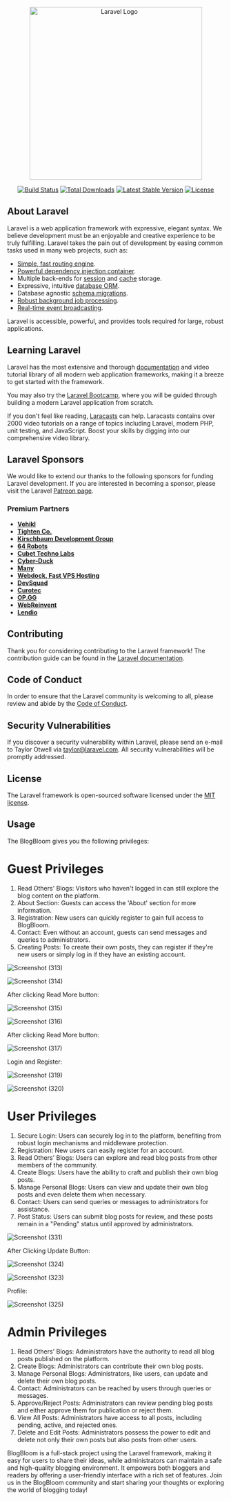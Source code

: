 <p align="center"><a href="https://laravel.com" target="_blank"><img src="https://raw.githubusercontent.com/laravel/art/master/logo-lockup/5%20SVG/2%20CMYK/1%20Full%20Color/laravel-logolockup-cmyk-red.svg" width="400" alt="Laravel Logo"></a></p>

<p align="center">
<a href="https://github.com/laravel/framework/actions"><img src="https://github.com/laravel/framework/workflows/tests/badge.svg" alt="Build Status"></a>
<a href="https://packagist.org/packages/laravel/framework"><img src="https://img.shields.io/packagist/dt/laravel/framework" alt="Total Downloads"></a>
<a href="https://packagist.org/packages/laravel/framework"><img src="https://img.shields.io/packagist/v/laravel/framework" alt="Latest Stable Version"></a>
<a href="https://packagist.org/packages/laravel/framework"><img src="https://img.shields.io/packagist/l/laravel/framework" alt="License"></a>
</p>

## About Laravel

Laravel is a web application framework with expressive, elegant syntax. We believe development must be an enjoyable and creative experience to be truly fulfilling. Laravel takes the pain out of development by easing common tasks used in many web projects, such as:

- [Simple, fast routing engine](https://laravel.com/docs/routing).
- [Powerful dependency injection container](https://laravel.com/docs/container).
- Multiple back-ends for [session](https://laravel.com/docs/session) and [cache](https://laravel.com/docs/cache) storage.
- Expressive, intuitive [database ORM](https://laravel.com/docs/eloquent).
- Database agnostic [schema migrations](https://laravel.com/docs/migrations).
- [Robust background job processing](https://laravel.com/docs/queues).
- [Real-time event broadcasting](https://laravel.com/docs/broadcasting).

Laravel is accessible, powerful, and provides tools required for large, robust applications.

## Learning Laravel

Laravel has the most extensive and thorough [documentation](https://laravel.com/docs) and video tutorial library of all modern web application frameworks, making it a breeze to get started with the framework.

You may also try the [Laravel Bootcamp](https://bootcamp.laravel.com), where you will be guided through building a modern Laravel application from scratch.

If you don't feel like reading, [Laracasts](https://laracasts.com) can help. Laracasts contains over 2000 video tutorials on a range of topics including Laravel, modern PHP, unit testing, and JavaScript. Boost your skills by digging into our comprehensive video library.

## Laravel Sponsors

We would like to extend our thanks to the following sponsors for funding Laravel development. If you are interested in becoming a sponsor, please visit the Laravel [Patreon page](https://patreon.com/taylorotwell).

### Premium Partners

- **[Vehikl](https://vehikl.com/)**
- **[Tighten Co.](https://tighten.co)**
- **[Kirschbaum Development Group](https://kirschbaumdevelopment.com)**
- **[64 Robots](https://64robots.com)**
- **[Cubet Techno Labs](https://cubettech.com)**
- **[Cyber-Duck](https://cyber-duck.co.uk)**
- **[Many](https://www.many.co.uk)**
- **[Webdock, Fast VPS Hosting](https://www.webdock.io/en)**
- **[DevSquad](https://devsquad.com)**
- **[Curotec](https://www.curotec.com/services/technologies/laravel/)**
- **[OP.GG](https://op.gg)**
- **[WebReinvent](https://webreinvent.com/?utm_source=laravel&utm_medium=github&utm_campaign=patreon-sponsors)**
- **[Lendio](https://lendio.com)**

## Contributing

Thank you for considering contributing to the Laravel framework! The contribution guide can be found in the [Laravel documentation](https://laravel.com/docs/contributions).

## Code of Conduct

In order to ensure that the Laravel community is welcoming to all, please review and abide by the [Code of Conduct](https://laravel.com/docs/contributions#code-of-conduct).

## Security Vulnerabilities

If you discover a security vulnerability within Laravel, please send an e-mail to Taylor Otwell via [taylor@laravel.com](mailto:taylor@laravel.com). All security vulnerabilities will be promptly addressed.

## License

The Laravel framework is open-sourced software licensed under the [MIT license](https://opensource.org/licenses/MIT).

## Usage

The BlogBloom gives you the following privileges:


# Guest Privileges

1. Read Others' Blogs: Visitors who haven't logged in can still explore the blog content on the platform.
2. About Section: Guests can access the 'About' section for more information.
3. Registration: New users can quickly register to gain full access to BlogBloom.
4. Contact: Even without an account, guests can send messages and queries to administrators.
5. Creating Posts: To create their own posts, they can register if they're new users or simply log in if they have an existing account.




![Screenshot (313)](https://github.com/shreyakhapekar24/BlogBloom/assets/97623859/e0b09da1-f309-4da0-b6ce-367a69fc0567)



![Screenshot (314)](https://github.com/shreyakhapekar24/BlogBloom/assets/97623859/2d8f857e-8eee-40ed-ad4c-3afc00a9ccbf)



After clicking Read More button: 



![Screenshot (315)](https://github.com/shreyakhapekar24/BlogBloom/assets/97623859/eb7d80eb-7995-4c3c-9c5f-92acddb4bf21)




![Screenshot (316)](https://github.com/shreyakhapekar24/BlogBloom/assets/97623859/40e7d29b-b678-419e-9979-539b3bed8c81)




After clicking Read More button: 



![Screenshot (317)](https://github.com/shreyakhapekar24/BlogBloom/assets/97623859/2310cefd-8b3e-46e6-85fe-615e03065f2a)





Login and Register: 




![Screenshot (319)](https://github.com/shreyakhapekar24/BlogBloom/assets/97623859/a29af63b-34c5-4802-a92a-2a6625bf0ecc)




![Screenshot (320)](https://github.com/shreyakhapekar24/BlogBloom/assets/97623859/9e37e1ad-8114-49df-9428-a86c0e189bb6)




# User Privileges

1. Secure Login: Users can securely log in to the platform, benefiting from robust login mechanisms and middleware protection.
2. Registration: New users can easily register for an account.
3. Read Others' Blogs: Users can explore and read blog posts from other members of the community.
4. Create Blogs: Users have the ability to craft and publish their own blog posts.
5. Manage Personal Blogs: Users can view and update their own blog posts and even delete them when necessary.
6. Contact: Users can send queries or messages to administrators for assistance.
7. Post Status: Users can submit blog posts for review, and these posts remain in a "Pending" status until approved by administrators.




![Screenshot (331)](https://github.com/shreyakhapekar24/BlogBloom/assets/97623859/2ad36505-ec6b-4ed7-a7b7-b5341e046a98)




After Clicking Update Button:




![Screenshot (324)](https://github.com/shreyakhapekar24/BlogBloom/assets/97623859/8a3f5f0d-9d2c-4f1a-9c01-026c5fd775a2)




![Screenshot (323)](https://github.com/shreyakhapekar24/BlogBloom/assets/97623859/399b9ff8-cd30-4f31-af7a-63d795402745)




Profile: 




![Screenshot (325)](https://github.com/shreyakhapekar24/BlogBloom/assets/97623859/2f5a518c-e699-4470-82ac-750078862a61)


# Admin Privileges

1. Read Others' Blogs: Administrators have the authority to read all blog posts published on the platform.
2. Create Blogs: Administrators can contribute their own blog posts.
3. Manage Personal Blogs: Administrators, like users, can update and delete their own blog posts.
4. Contact: Administrators can be reached by users through queries or messages.
5. Approve/Reject Posts: Administrators can review pending blog posts and either approve them for publication or reject them.
6. View All Posts: Administrators have access to all posts, including pending, active, and rejected ones.
7. Delete and Edit Posts: Administrators possess the power to edit and delete not only their own posts but also posts from other users.


BlogBloom is a full-stack project using the Laravel framework, making it easy for users to share their ideas, while administrators can maintain a safe and high-quality blogging environment. It empowers both bloggers and readers by offering a user-friendly interface with a rich set of features. Join us in the BlogBloom community and start sharing your thoughts or exploring the world of blogging today!
